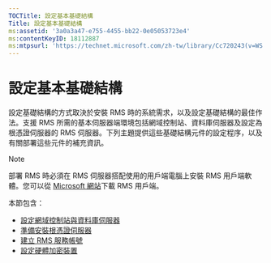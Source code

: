 ```yaml
---
TOCTitle: 設定基本基礎結構
Title: 設定基本基礎結構
ms:assetid: '3a0a3a47-e755-4455-bb22-0e05053723e4'
ms:contentKeyID: 18112887
ms:mtpsurl: 'https://technet.microsoft.com/zh-tw/library/Cc720243(v=WS.10)'
---
```


設定基本基礎結構
================

設定基礎結構的方式取決於安裝 RMS 時的系統需求，以及設定基礎結構的最佳作法。支援 RMS 所需的基本伺服器端環境包括網域控制站、資料庫伺服器及設定為根憑證伺服器的 RMS 伺服器。下列主題提供這些基礎結構元件的設定程序，以及有關部署這些元件的補充資訊。

> [!NOTE]  
> 部署 RMS 時必須在 RMS 伺服器搭配使用的用戶端電腦上安裝 RMS 用戶端軟體。您可以從 [Microsoft 網站](http://go.microsoft.com/fwlink/?linkid=18134)下載 RMS 用戶端。 

本節包含：

-   [設定網域控制站與資料庫伺服器](https://technet.microsoft.com/d20f8305-9f9e-4760-bfbf-82824db60d1f)
-   [準備安裝根憑證伺服器](https://technet.microsoft.com/ed51605e-8b17-4155-8d83-f6777f499b7b)
-   [建立 RMS 服務帳號](https://technet.microsoft.com/6eb38729-f0f0-431a-bc8c-17102cf175d8)
-   [設定硬體加密裝置](https://technet.microsoft.com/3a35a8ea-696c-4005-9892-cac6e773497a)
